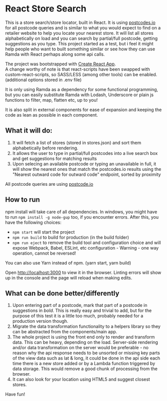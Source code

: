# React Store Search

This is a store search/store locator, built in React. It is using [postcodes.io](http://postcodes.io) for all postcode queries and is similar to what you would expect to find on a retailer website to help you locate your nearest store. It will list all stores alphabetically on load and you can search by partial/full postcode, getting suggestions as you type. This project started as a test, but i feel it might help people who want to built something similar or see how they can use Ramda with React perhaps along some api calls.

The project was bootstrapped with [Create React App](https://github.com/facebookincubator/create-react-app).<br />
A change worthy of note is that react-scripts have been swapped with custom-react-scripts, so SASS/LESS (among other tools) can be enabled. (additional options stored in .env file)

It is only using Ramda as a dependency for some functional programming, but you can easily substitute Ramda with Lodash, Underscore or plain js functions to filter, map, flatten etc, up to you!

It is also split in external components for ease of expansion and keeping the code as lean as possible in each component.

## What it will do:

1. It will fetch a list of stores (stored in stores.json) and sort them alphabetically before rendering.
2. It allows the user to type in partial/full postcodes into a live search box and get suggestions for matching results
3. Upon selecing an available postcode or typing an unavailable in full, it will show the nearest ones that match the postcodes.io results using the "Nearest outward code for outward code" endpoint, sorted by proximity

All postcode queries are using [postcode.io](http://postcodes.io/)

## How to run

npm install will take care of all dependencies. In windows, you might have to run `npm install -g node-gup` too, if you encounter errors. After this, you have the following choices:

  - `npm start` will start the project
  - `npm run build` to build for production (in the build folder)
  - `npm run eject` to remove the build tool and configuration choice and will expose Webpack, Babel, ESLint, etc configuration - Warning - one way operation, cannot be reversed!

You can also use Yarn instead of npm. (yarn start, yarn build)

Open [http://localhost:3000](http://localhost:3000) to view it in the browser. Linting errors will show up in the console and the page will reload when making edits.

## What can be done better/differently

1. Upon entering part of a postcode, mark that part of a postcode in suggestions in *bold*. This is really easy and trivial to add, but for the purpose of this test it is a little too much, probably needed for a production version though.
2. Migrate the data transformation functionality to a helpers library so they can be abstracted from the components/main app.
3. The whole project is using the front end only to render and transform data. This can be heavy, depending on the load. Server-side rendering and/or data transformation on the server would be preferable - no reason why the api response needs to be unsorted or missing key parts of the view data such as lat & long, it could be done in the api side each time there is a new store added or by a Lambda function triggered by data storage. This would remove a good chunk of processing from the browser.
4. It can also look for your location using HTML5 and suggest closest stores.

Have fun!